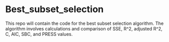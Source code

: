# Best_subset_selection
This repo will contain the code for the best subset selection algorithm. The algorithm involves calculations and comparison of SSE, R^2, adjusted R^2, C, AIC, SBC, and PRESS values.
 
